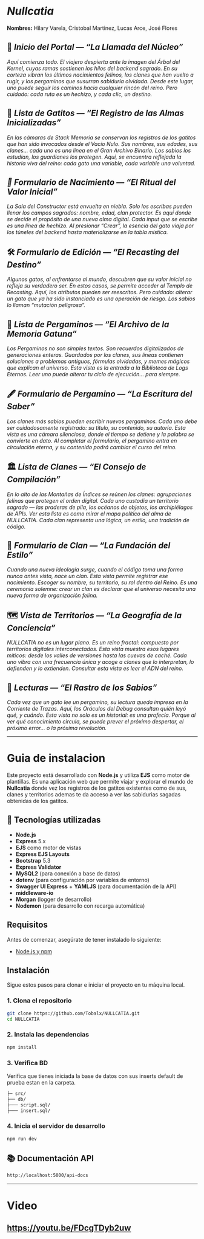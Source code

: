 #  ***Nullcatia*** 
**Nombres:** 
Hilary Varela, 
Cristobal Martinez,
Lucas Arce, 
José Flores

## 🏰 _Inicio del Portal — “La Llamada del Núcleo”_

_Aquí comienza todo. El viajero despierta ante la imagen del Árbol del Kernel, cuyas 
ramas sostienen los hilos del backend sagrado. En su corteza vibran los últimos
nacimientos felinos, los clanes que han vuelto a rugir, y los pergaminos que susurran 
sabiduría olvidada. Desde este lugar, uno puede seguir los caminos hacia cualquier 
rincón del reino. Pero cuidado: cada ruta es un hechizo, y cada clic, un destino._

## 🐾 _Lista de Gatitos — “El Registro de las Almas Inicializadas”_

_En las cámaras de Stack Memoria se conservan los registros de los gatitos que han 
sido invocados desde el Vacío Nulo. Sus nombres, sus edades, sus clanes... cada uno es
una línea en el Gran Archivo Binario. Los sabios los estudian, los guardianes los
protegen. Aquí, se encuentra reflejada la historia viva del reino: cada gato una 
variable, cada variable una voluntad._

## _🐣 Formulario de Nacimiento — “El Ritual del Valor Inicial”_

_La Sala del Constructor está envuelta en niebla. Solo los escribas pueden llenar 
los campos sagrados: nombre, edad, clan protector. Es aquí donde se decide el
propósito de una nueva alma digital. Cada input que se escribe es una línea de 
hechizo. Al presionar “Crear”, la esencia del gato viaja por los túneles del
backend hasta materializarse en la tabla mística._

## 🛠️ _Formulario de Edición — “El Recasting del Destino”_

_Algunos gatos, al enfrentarse al mundo, descubren que su valor inicial no
refleja su verdadero ser. En estos casos, se permite acceder al Templo de 
Recasting. Aquí, los atributos pueden ser reescritos. Pero cuidado: alterar 
un gato que ya ha sido instanciado es una operación de riesgo. Los sabios 
lo llaman “mutación peligrosa”._

## 📜 _Lista de Pergaminos — “El Archivo de la Memoria Gatuna”_

_Los Pergaminos no son simples textos. Son recuerdos digitalizados de generaciones
enteras. Guardados por los clanes, sus líneas contienen soluciones a problemas
antiguos, fórmulas olvidadas, y memes mágicos que explican el universo. Esta vista
es la entrada a la Biblioteca de Logs Eternos. Leer uno puede alterar tu ciclo 
de ejecución... para siempre._

## 🖋️ _Formulario de Pergamino — “La Escritura del Saber”_

_Los clanes más sabios pueden escribir nuevos pergaminos. Cada uno debe ser 
cuidadosamente registrado: su título, su contenido, su autoría. Esta vista 
es una cámara silenciosa, donde el tiempo se detiene y la palabra se convierte 
en dato. Al completar el formulario, el pergamino entra en circulación eterna,
y su contenido podrá cambiar el curso del reino._

## 🏛️ _Lista de Clanes — “El Consejo de Compilación”_

_En lo alto de las Montañas de Índices se reúnen los clanes: agrupaciones felinas
que protegen el orden digital. Cada uno custodia un territorio sagrado —
las praderas de pila, los océanos de objetos, los archipiélagos de APIs.
Ver esta lista es como mirar el mapa político del alma de NULLCATIA. Cada
clan representa una lógica, un estilo, una tradición de código._

## 🌱 _Formulario de Clan — “La Fundación del Estilo”_

_Cuando una nueva ideología surge, cuando el código toma una forma nunca antes 
vista, nace un clan. Esta vista permite registrar ese nacimiento. Escoger su 
nombre, su territorio, su rol dentro del Reino. Es una ceremonia solemne: crear 
un clan es declarar que el universo necesita una nueva forma de organización felina._

## 🗺️ _Vista de Territorios — “La Geografía de la Conciencia”_

_NULLCATIA no es un lugar plano. Es un reino fractal: compuesto por territorios 
digitales interconectados. Esta vista muestra esos lugares míticos: desde los 
valles de versiones hasta las cuevas de caché. Cada uno vibra con una frecuencia 
única y acoge a clanes que lo interpretan, lo defienden y lo extienden. Consultar
esta vista es leer el ADN del reino._

## 🔮 _Lecturas — “El Rastro de los Sabios”_

_Cada vez que un gato lee un pergamino, su lectura queda impresa en la Corriente de 
Trazas. Aquí, los Oráculos del Debug consultan quién leyó qué, y cuándo. Esta vista 
no solo es un historial: es una profecía. Porque al ver qué conocimiento circula, se
puede prever el próximo despertar, el próximo error… o la próxima revolución._

---
# Guia de instalacion

Este proyecto está desarrollado con **Node.js** y utiliza **EJS** como motor de 
plantillas. Es una aplicación web que permite viajar y explorar el mundo de 
**Nullcatia** donde vez los registros de los gatitos existentes como de sus, clanes
y territorios ademas te da acceso a ver las sabidurias sagadas obtenidas de los
gatitos.

## 🚀 Tecnologías utilizadas

- **Node.js**
- **Express** 5.x
- **EJS** como motor de vistas
- **Express EJS Layouts**
- **Bootstrap** 5.3
- **Express Validator**
- **MySQL2** (para conexión a base de datos)
- **dotenv** (para configuración por variables de entorno)
- **Swagger UI Express** + **YAMLJS** (para documentación de la API)
- **middleware-io**
- **Morgan** (logger de desarrollo)
- **Nodemon** (para desarrollo con recarga automática)
  
## Requisitos

Antes de comenzar, asegúrate de tener instalado lo siguiente:

- [Node.js y npm](https://nodejs.org/) 

## Instalación

Sigue estos pasos para clonar e iniciar el proyecto en tu máquina local.

### 1. Clona el repositorio

```bash
git clone https://github.com/Tobalx/NULLCATIA.git
cd NULLCATIA
```
### 2. Instala las dependencias
```bash
npm install
```
### 3. Verifica BD

Verifica que tienes iniciada la base de datos con sus inserts default de prueba
estan en la carpeta.

```bash
├─ src/
├── db/
├─── script.sql/
├─── insert.sql/  
```
### 4. Inicia el servidor de desarrollo
```bash
npm run dev
```
## 📚 Documentación API
```bash
http://localhost:5000/api-docs
```
---
# Video
https://youtu.be/FDcgTDyb2uw
---
